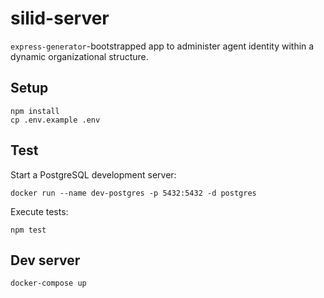 silid-server
============

`express-generator`-bootstrapped app to administer agent identity within a dynamic organizational structure.


## Setup

```
npm install
cp .env.example .env
```

## Test

Start a PostgreSQL development server:

```
docker run --name dev-postgres -p 5432:5432 -d postgres
```

Execute tests:

```
npm test
```

## Dev server

```
docker-compose up
```



